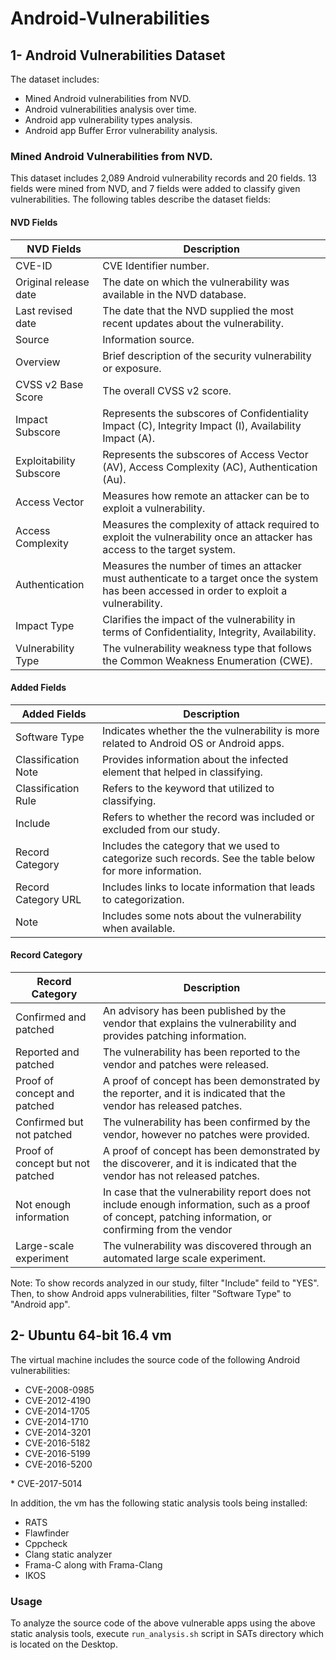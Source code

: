 # Android-Vulnerabilities

## 1- Android Vulnerabilities Dataset

The dataset includes:
 - Mined Android vulnerabilities from NVD. 
 - Android vulnerabilities analysis over time.
 - Android app vulnerability types analysis.
 - Android app Buffer Error vulnerability analysis.
 
### Mined Android Vulnerabilities from NVD. 
This dataset includes 2,089 Android vulnerability records and 20 fields. 13 fields were mined from NVD, and 7 fields were added to classify given vulnerabilities. 
The following tables describe the dataset fields:

####  NVD Fields
| NVD Fields               | Description
| ----------------------   | ------------------------------------ | 
| CVE-ID                   | CVE Identifier number.
| Original release date    | The date on which the vulnerability was available in the NVD database.
| Last revised date        | The date that the NVD supplied the most recent updates about the vulnerability.
| Source                   | Information source.
| Overview                 | Brief description of the security vulnerability or exposure.
| CVSS v2 Base Score       | The overall CVSS v2 score.
| Impact  Subscore         | Represents the subscores of  Confidentiality Impact (C), Integrity Impact (I), Availability Impact (A).
| Exploitability Subscore  | Represents the subscores of  Access Vector (AV), Access Complexity (AC), Authentication (Au).
| Access Vector            | Measures how remote an attacker can be to exploit a vulnerability.
| Access Complexity        | Measures the complexity of attack required to exploit the vulnerability once an attacker has access to the target system.
| Authentication           | Measures the number of times an attacker must authenticate to a target once the system has been accessed in order to exploit a vulnerability.
| Impact Type              | Clarifies the impact of the vulnerability in terms of Confidentiality, Integrity, Availability.
| Vulnerability Type       | The vulnerability weakness type that follows the Common Weakness Enumeration (CWE). 

#### Added Fields
| Added Fields             |  Description
| ----------------------   |------------------------------------| 
| Software Type            | Indicates whether the the vulnerability is more related to Android OS or Android apps.
| Classification Note      | Provides information about the infected element that helped in classifying.
| Classification Rule      | Refers to the keyword that utilized to classifying.
| Include                  | Refers to whether the record was included or excluded from our study.
| Record Category          | Includes the category that we used to categorize such records. See the table below for more information.
| Record Category URL      | Includes links to locate information that leads to categorization.
| Note                     | Includes some nots about the vulnerability when available.


 #### Record Category
 
| Record Category                      |  Description
| --------------------------------     | ------------------------------------ | 
| Confirmed and patched                | An advisory has been published by the vendor that explains the vulnerability and provides patching information. 
| Reported and patched                 | The vulnerability has been reported to the vendor and patches were released. 
| Proof of concept and patched         | A proof of concept has been demonstrated by the reporter, and it is indicated that the vendor has released patches.
| Confirmed but not patched            | The vulnerability has been confirmed by the vendor, however no patches were provided.
| Proof of concept but not patched     | A proof of concept has been demonstrated by the discoverer, and it is indicated that the vendor has not released patches.
| Not enough information               | In case that the vulnerability report does not include enough information, such as a proof of concept, patching information, or confirming from the vendor
| Large-scale experiment               | The vulnerability was discovered through an automated large scale experiment. 
 
 Note: To show records analyzed in our study, filter "Include" feild to "YES". Then, to show Android apps vulnerabilities, filter "Software Type" to "Android app".


## 2- Ubuntu 64-bit 16.4 vm
The virtual machine includes the source code of the following Android vulnerabilities:
* CVE-2008-0985
* CVE-2012-4190
* CVE-2014-1705
* CVE-2014-1710
* CVE-2014-3201
* CVE-2016-5182
* CVE-2016-5199
* CVE-2016-5200

* CVE-2017-5014

In addition, the vm has the following static analysis tools being installed:
- RATS
- Flawfinder
- Cppcheck
- Clang static analyzer
- Frama-C along with Frama-Clang 
- IKOS

### Usage
To analyze the source code of the above vulnerable apps using the above static analysis tools, execute `run_analysis.sh`  script in SATs directory which is located on the Desktop.

